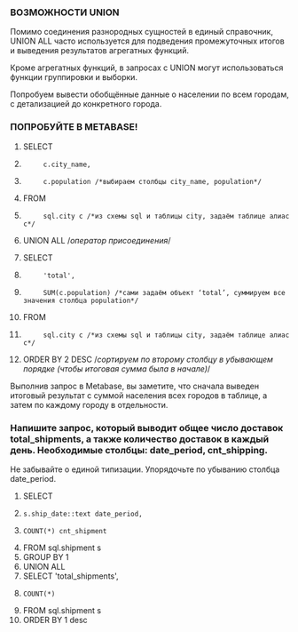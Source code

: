 ### ВОЗМОЖНОСТИ UNION

Помимо соединения разнородных сущностей в единый справочник, UNION ALL часто используется для подведения промежуточных итогов и выведения результатов агрегатных функций.

Кроме агрегатных функций, в запросах с UNION могут использоваться функции группировки и выборки.

Попробуем вывести обобщённые данные о населении по всем городам, с детализацией до конкретного города.

### ПОПРОБУЙТЕ В METABASE!

1. SELECT
2.          c.city_name,
3.          c.population /*выбираем столбцы city_name, population*/
4. FROM
5.          sql.city c /*из схемы sql и таблицы city, задаём таблице алиас с*/

6. UNION ALL /*оператор присоединения*/

7. SELECT
8.          'total',
9.          SUM(c.population) /*сами задаём объект ‘total’, суммируем все значения столбца population*/
10. FROM
11.          sql.city c /*из схемы sql и таблицы city, задаём таблице алиас с*/
12. ORDER BY 2 DESC /*сортируем по второму столбцу в убывающем порядке (чтобы итоговая сумма была в начале)*/

Выполнив запрос в Metabase, вы заметите, что сначала выведен итоговый результат с суммой населения всех городов в таблице, а затем по каждому городу в отдельности.

### Напишите запрос, который выводит общее число доставок total_shipments, а также количество доставок в каждый день. Необходимые столбцы: date_period, cnt_shipping.

Не забывайте о единой типизации.
Упорядочьте по убыванию столбца date_period.

1. SELECT 
2.     s.ship_date::text date_period, 
3.     COUNT(*) cnt_shipment
4. FROM sql.shipment s 
5. GROUP BY 1
6. UNION ALL
7. SELECT 'total_shipments', 
8.     COUNT(*)
9. FROM sql.shipment s
10. ORDER BY 1 desc